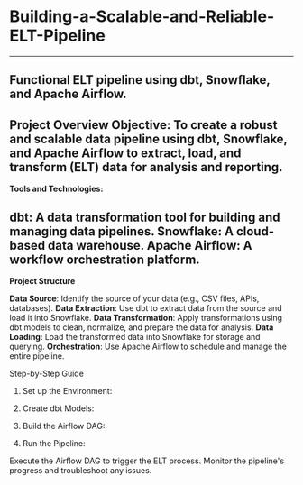# Building-a-Scalable-and-Reliable-ELT-Pipeline

---
Functional ELT pipeline using dbt, Snowflake, and Apache Airflow.
---

Project Overview
Objective: To create a robust and scalable data pipeline using dbt, Snowflake, and Apache Airflow to extract, load, and transform (ELT) data for analysis and reporting.
---
**Tools and Technologies:**

**dbt**: A data transformation tool for building and managing data pipelines.
**Snowflake**: A cloud-based data warehouse.
**Apache Airflow**: A workflow orchestration platform.
---
**Project Structure**

**Data Source**: Identify the source of your data (e.g., CSV files, APIs, databases).
**Data Extraction**: Use dbt to extract data from the source and load it into Snowflake.
**Data Transformation**: Apply transformations using dbt models to clean, normalize, and prepare the data for analysis.
**Data Loading**: Load the transformed data into Snowflake for storage and querying.
**Orchestration**: Use Apache Airflow to schedule and manage the entire pipeline.

Step-by-Step Guide
1. Set up the Environment:

2. Create dbt Models:

3. Build the Airflow DAG:

4. Run the Pipeline:

Execute the Airflow DAG to trigger the ELT process.
Monitor the pipeline's progress and troubleshoot any issues.
